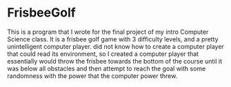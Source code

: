 # FrisbeeGolf
This is a program that I wrote for the final project of my intro Computer Science class. It is a frisbee golf game with 3 difficulty levels, and a pretty unintelligent computer player.  did not know how to create a computer player that could read its environment, so I created a computer player that essentially would throw the frisbee towards the bottom of the course until it was below all obstacles and then attempt to reach the goal with some randomness with the power that the computer power threw.
